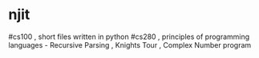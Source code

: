 # njit
#cs100 , short files written in python
#cs280 , principles of programming languages - Recursive Parsing , Knights Tour , Complex Number program

